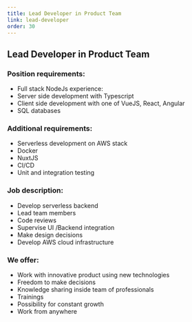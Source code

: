 ```yaml
---
title: Lead Developer in Product Team
link: lead-developer
order: 30
---
```

## Lead Developer in Product Team

### Position requirements:
* Full stack NodeJs experience:
 * Server side development with Typescript
 * Client side development with one of VueJS, React, Angular
 * SQL databases

### Additional requirements:
* Serverless development on AWS stack
* Docker
* NuxtJS
* CI/CD
* Unit and integration testing

### Job description:
* Develop serverless backend
* Lead team members
* Code reviews
* Supervise UI /Backend integration
* Make design decisions
* Develop AWS cloud infrastructure

### We offer:
* Work with innovative product using new technologies
* Freedom to make decisions
* Knowledge sharing inside team of professionals
* Trainings
* Possibility for constant growth
* Work from anywhere
